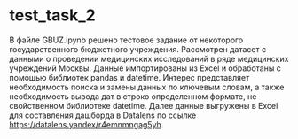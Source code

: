# test_task_2
В файле GBUZ.ipynb решено тестовое задание от некоторого государственного бюджетного учреждения. Рассмотрен датасет с данными о проведении медицинских исследований 
в ряде медицинских учреждений Москвы. Данные импортированы из Excel и обработаны с помощью библиотек pandas и datetime. Интерес представляет необходимость поиска и замены
данных по ключевым словам, а также необходимость вывода дат в строко определенном формате, не свойственном библиотеке datetime. Далее данные выгружены в Excel 
для составления дашборда в Datalens по ссылке https://datalens.yandex/r4emnmngag5yh.
